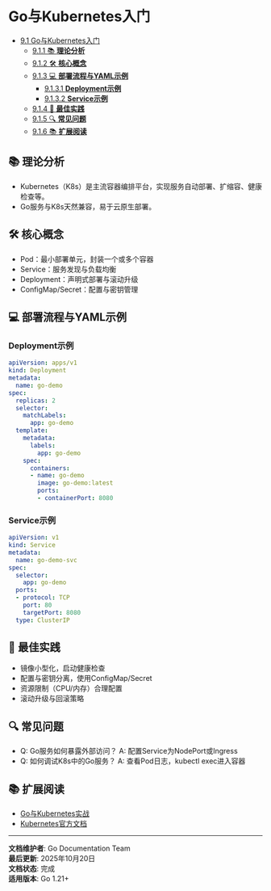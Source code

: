 ﻿# Go与Kubernetes入门

<!-- TOC START -->
- [9.1 Go与Kubernetes入门](#91-go与kubernetes入门)
  - [9.1.1 📚 **理论分析**](#911--理论分析)
  - [9.1.2 🛠️ **核心概念**](#912-️-核心概念)
  - [9.1.3 💻 **部署流程与YAML示例**](#913--部署流程与yaml示例)
    - [9.1.3.1 **Deployment示例**](#9131-deployment示例)
    - [9.1.3.2 **Service示例**](#9132-service示例)
  - [9.1.4 🎯 **最佳实践**](#914--最佳实践)
  - [9.1.5 🔍 **常见问题**](#915--常见问题)
  - [9.1.6 📚 **扩展阅读**](#916--扩展阅读)
<!-- TOC END -->

## 📚 **理论分析**

- Kubernetes（K8s）是主流容器编排平台，实现服务自动部署、扩缩容、健康检查等。
- Go服务与K8s天然兼容，易于云原生部署。

## 🛠️ **核心概念**

- Pod：最小部署单元，封装一个或多个容器
- Service：服务发现与负载均衡
- Deployment：声明式部署与滚动升级
- ConfigMap/Secret：配置与密钥管理

## 💻 **部署流程与YAML示例**

### **Deployment示例**

```yaml
apiVersion: apps/v1
kind: Deployment
metadata:
  name: go-demo
spec:
  replicas: 2
  selector:
    matchLabels:
      app: go-demo
  template:
    metadata:
      labels:
        app: go-demo
    spec:
      containers:
      - name: go-demo
        image: go-demo:latest
        ports:
        - containerPort: 8080

```

### **Service示例**

```yaml
apiVersion: v1
kind: Service
metadata:
  name: go-demo-svc
spec:
  selector:
    app: go-demo
  ports:
  - protocol: TCP
    port: 80
    targetPort: 8080
  type: ClusterIP

```

## 🎯 **最佳实践**

- 镜像小型化，启动健康检查
- 配置与密钥分离，使用ConfigMap/Secret
- 资源限制（CPU/内存）合理配置
- 滚动升级与回滚策略

## 🔍 **常见问题**

- Q: Go服务如何暴露外部访问？
  A: 配置Service为NodePort或Ingress
- Q: 如何调试K8s中的Go服务？
  A: 查看Pod日志，kubectl exec进入容器

## 📚 **扩展阅读**

- [Go与Kubernetes实战](https://geektutu.com/post/hpg-golang-k8s.html)
- [Kubernetes官方文档](https://kubernetes.io/zh/docs/)

---

**文档维护者**: Go Documentation Team  
**最后更新**: 2025年10月20日  
**文档状态**: 完成  
**适用版本**: Go 1.21+
